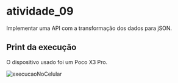 # atividade_09

Implementar uma API com a transformação dos dados para jSON.

## Print da execução
O dispositivo usado foi um Poco X3 Pro.

![execucaoNoCelular](https://github.com/user-attachments/assets/e74b2037-c7f8-41b6-a982-aa5e4c9a5176)
